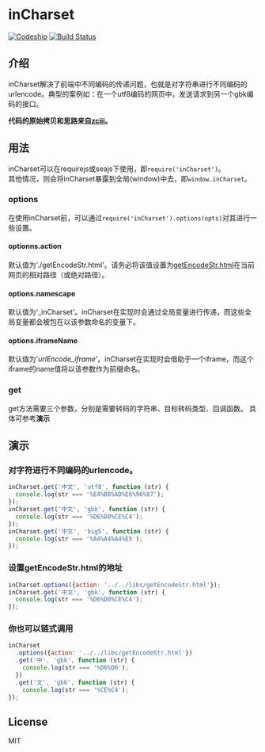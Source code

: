 # inCharset
[![Codeship](https://www.codeship.io/projects/2f2959e0-4462-0131-b090-028493a8b6f3/status)](https://www.codeship.io/projects/10770)
[![Build Status](https://travis-ci.org/imyelo/inCharset.png?branch=master)](https://travis-ci.org/imyelo/inCharset)

## 介绍
inCharset解决了前端中不同编码的传递问题，也就是对字符串进行不同编码的urlencode。典型的案例如：在一个utf8编码的网页中，发送请求到另一个gbk编码的接口。  


**代码的原始拷贝和思路来自[zciii](http://zciii.com/blogwp/front-end-urldecode-gbk/)。**


## 用法
inCharset可以在requirejs或seajs下使用，即``require('inCharset')``。  
其他情况，则会将inCharset暴露到全局(window)中去，即``window.inCharset``。  

### options
在使用inCharset前，可以通过``require('inCharset').options(opts)``对其进行一些设置。
#### optionns.action
默认值为'./getEncodeStr.html'。请务必将该值设置为[getEncodeStr.html]()在当前网页的相对路径（或绝对路径）。
#### options.namescape
默认值为'_inCharset'。inCharset在实现时会通过全局变量进行传递，而这些全局变量都会被包在以该参数命名的变量下。
#### options.iframeName
默认值为'_urlEncode_iframe_'。inCharset在实现时会借助于一个iframe，而这个iframe的name值将以该参数作为前缀命名。

### get
get方法需要三个参数，分别是需要转码的字符串、目标转码类型、回调函数。
具体可参考**演示**

## 演示
### 对字符进行不同编码的urlencode。

``` js
inCharset.get('中文', 'utf8', function (str) {
  console.log(str === '%E4%B8%AD%E6%96%87');
});
inCharset.get('中文', 'gbk', function (str) {
  console.log(str === '%D6%D0%CE%C4');
});
inCharset.get('中文', 'big5', function (str) {
  console.log(str === '%A4%A4%A4%E5');
});
```

### 设置getEncodeStr.html的地址

``` js
inCharset.options({action: '../../libs/getEncodeStr.html'});
inCharset.get('中文', 'gbk', function (str) {
  console.log(str === '%D6%D0%CE%C4');
});
```

### 你也可以链式调用

``` js
inCharset
  .options({action: '../../libs/getEncodeStr.html'})
  .get('中', 'gbk', function (str) {
    console.log(str === '%D6%D0');
  })
  .get('文', 'gbk', function (str) {
    console.log(str === '%CE%C4');
});
```

## License
MIT